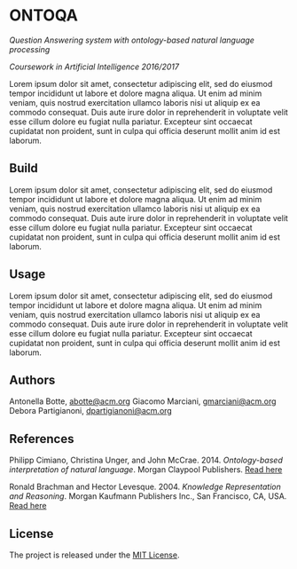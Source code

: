 # ONTOQA

*Question Answering system with ontology-based natural language processing*

*Coursework in Artificial Intelligence 2016/2017*

Lorem ipsum dolor sit amet, consectetur adipiscing elit, sed do eiusmod tempor incididunt ut labore et dolore magna aliqua.
Ut enim ad minim veniam, quis nostrud exercitation ullamco laboris nisi ut aliquip ex ea commodo consequat.
Duis aute irure dolor in reprehenderit in voluptate velit esse cillum dolore eu fugiat nulla pariatur.
Excepteur sint occaecat cupidatat non proident, sunt in culpa qui officia deserunt mollit anim id est laborum.

## Build
Lorem ipsum dolor sit amet, consectetur adipiscing elit, sed do eiusmod tempor incididunt ut labore et dolore magna aliqua.
Ut enim ad minim veniam, quis nostrud exercitation ullamco laboris nisi ut aliquip ex ea commodo consequat.
Duis aute irure dolor in reprehenderit in voluptate velit esse cillum dolore eu fugiat nulla pariatur.
Excepteur sint occaecat cupidatat non proident, sunt in culpa qui officia deserunt mollit anim id est laborum.

## Usage
Lorem ipsum dolor sit amet, consectetur adipiscing elit, sed do eiusmod tempor incididunt ut labore et dolore magna aliqua.
Ut enim ad minim veniam, quis nostrud exercitation ullamco laboris nisi ut aliquip ex ea commodo consequat.
Duis aute irure dolor in reprehenderit in voluptate velit esse cillum dolore eu fugiat nulla pariatur.
Excepteur sint occaecat cupidatat non proident, sunt in culpa qui officia deserunt mollit anim id est laborum.

## Authors
Antonella Botte, [abotte@acm.org](mailto:abotte@acm.org)
Giacomo Marciani, [gmarciani@acm.org](mailto:gmarciani@acm.org)
Debora Partigianoni, [dpartigianoni@acm.org](mailto:dpartigianoni@acm.org)

## References
Philipp Cimiano, Christina Unger, and John McCrae. 2014. *Ontology-based interpretation of natural language*. Morgan Claypool Publishers. [Read here](http://www.morganclaypool.com/doi/abs/10.2200/S00561ED1V01Y201401HLT024?journalCode=hlt)

Ronald Brachman and Hector Levesque. 2004. *Knowledge Representation and Reasoning*. Morgan Kaufmann Publishers Inc., San Francisco, CA, USA. [Read here](http://dl.acm.org/citation.cfm?id=975621)

## License
The project is released under the [MIT License](https://opensource.org/licenses/MIT).
